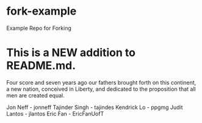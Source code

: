 # fork-example
Example Repo for Forking

#  This is a NEW addition to README.md.  
Four score and seven years ago our fathers brought forth on this continent, a new nation, conceived in Liberty, and dedicated to the proposition that all men are created equal. 

Jon Neff - jonneff
Tajinder Singh - tajindes
Kendrick Lo - ppgmg
Judit Lantos - jlantos
Eric Fan - EricFanUofT